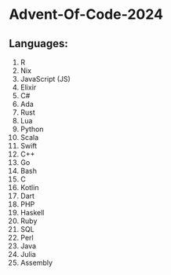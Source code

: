 # Advent-Of-Code-2024

## Languages:
1. R
2. Nix
3. JavaScript (JS)
4. Elixir
5. C#
6. Ada
7. Rust
8. Lua
9. Python
10. Scala
11. Swift
12. C++
13. Go
14. Bash
15. C
16. Kotlin
17. Dart
18. PHP
19. Haskell
20. Ruby
21. SQL
22. Perl
23. Java
24. Julia
25. Assembly

